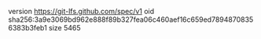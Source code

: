 version https://git-lfs.github.com/spec/v1
oid sha256:3a9e3069bd962e888f89b327fea06c460aef16c659ed78948708356383b3feb1
size 5465

